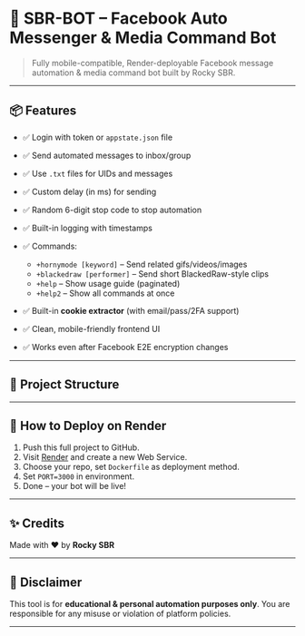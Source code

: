 # 🚀 SBR-BOT – Facebook Auto Messenger & Media Command Bot

> Fully mobile-compatible, Render-deployable Facebook message automation & media command bot built by Rocky SBR.

---

## 📦 Features

- ✅ Login with token or `appstate.json` file
- ✅ Send automated messages to inbox/group
- ✅ Use `.txt` files for UIDs and messages
- ✅ Custom delay (in ms) for sending
- ✅ Random 6-digit stop code to stop automation
- ✅ Built-in logging with timestamps
- ✅ Commands:
  - `+hornymode [keyword]` – Send related gifs/videos/images
  - `+blackedraw [performer]` – Send short BlackedRaw-style clips
  - `+help` – Show usage guide (paginated)
  - `+help2` – Show all commands at once

- ✅ Built-in **cookie extractor** (with email/pass/2FA support)
- ✅ Clean, mobile-friendly frontend UI
- ✅ Works even after Facebook E2E encryption changes

---

## 📁 Project Structure
---

## 🧪 How to Deploy on Render

1. Push this full project to GitHub.
2. Visit [Render](https://render.com) and create a new Web Service.
3. Choose your repo, set `Dockerfile` as deployment method.
4. Set `PORT=3000` in environment.
5. Done – your bot will be live!

---

## ✨ Credits

Made with ❤️ by **Rocky SBR**

---

## 🔐 Disclaimer

This tool is for **educational & personal automation purposes only**. You are responsible for any misuse or violation of platform policies.

---

